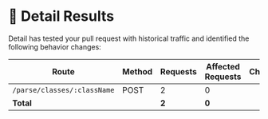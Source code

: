 
# 🛫 Detail Results

Detail has tested your pull request with historical traffic and identified the following behavior changes:


| Route | Method | Requests | Affected Requests | Changes
| ----- | ------ | -------- | ----------------- | -------
| `/parse/classes/:className` | POST | 2 | 0 |  |
| **Total** |        | **2** | **0** |





